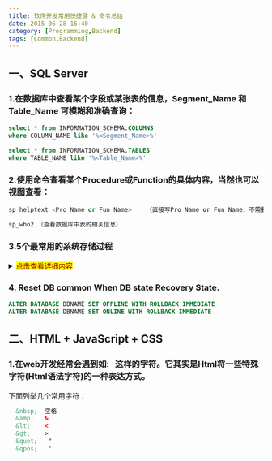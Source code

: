 ```yaml
---
title: 软件开发常用快捷键 & 命令总结
date: 2015-06-28 16:40
category: [Programming,Backend]
tags: [Common,Backend]
---
```




## 一、SQL Server

### 1.在数据库中查看某个字段或某张表的信息，Segment_Name 和 Table_Name 可模糊和准确查询：

```sql
select * from INFORMATION_SCHEMA.COLUMNS
where COLUMN_NAME like '%<Segment_Name>%' 

select * from INFORMATION_SCHEMA.TABLES
where TABLE_NAME like '%<Table_Name>%'
```

<!--more-->

### 2.使用命令查看某个Procedure或Function的具体内容，当然也可以视图查看：

```sql
sp_helptext <Pro_Name or Fun_Name>    （直接写Pro_Name or Fun_Name，不需要加引号）

sp_who2 （查看数据库中表的相关信息）
```

### 3.5个最常用的系统存储过程

<details>
<summary><mark><font color=darkred>点击查看详细内容</font></mark></summary>
There are a number of documented and undocumented system stored procedures in MS SQL Server that are helpful for every web developer working with databases. From the developer’s perspective, here’s a list of 5 System stored procedures that are my favorite.

1). sp_help

Purpose：
sp_help gives information about database objects. If you wanted to quickly know the structure of a table but are too lazy to look for the schema diagram or to dig for the table you are interested in within the Object explorer, sp_help is here to help

Syntax：
It can be used without parameters to get the information of objects in the database. 
It can be used with a parameter to get the information of a particular object   

Examples：
On the Adventure Works database:
Executing sp_help would yield the following recordset

Executing sp_help ‘Person.Address’ yields the following recordset

Note that it is not required to enclose the object name within single quotes unless the object name has a dot in it.

sp_help 'Table_Name'

2). sp_helptext

Purpose：
sp_help gives definition information of objects such as system stored procedures, user defined stored procedures, user defined functions, triggers etc.

Syntax：
viewplaincopy to clipboardprint?
sp_helptext 'Name of the object '

Example：
On the Adventure Works database:
Executing a sp_helptext 'dbo.uspGetBillOfMaterials' yields the following definition of the user defined stored procedure 

3). sp_MSforeachtable

Purpose：
Caution – This is an undocument stored procedure and should not be relied on. It is not listed in SQL BOL and should be used at your own risk.
This is a very useful stored procedure for executing a command for ALL the tables in the database. Say you wanted to get the number of rows in all the tables in your database, you could write: 

Example：
viewplaincopy to clipboardprint?
EXEC sp_MSforeachtable 'SELECT ''?'', COUNT(*) FROM ?'  
The literal ?is used as a token to replace the table name. The output for the Adventure Works database is shown below 

For each table in the database, it would list the table name and the number of rows in that table.
Want to find out how much space is used by each table in your database. Try this: 
viewplaincopy to clipboardprint?
sp_MSforeachtable 'execute sp_spaceused @objname = ''?'' '  
More information on sp_spaceused later in this article. 

4). sp_depends

Purpose：
Ever wanted to make a change to a table but were not sure what other objects are dependent on this table? There could be views or stored procedures that could break due to this change. In situations like this, sp_depends come to the rescue.

Syntax：
viewplaincopy to clipboardprint?
sp_depends 'Name of the object' 

Example：
In the Adventure Works database, say I wanted to find out all the objects that are dependent on the Person.Address table.
By executing sp_depends 'Person.Address', the result set is as shown 

sp_depends 'Table_Name'

5). sp_spaceused

Purpose：
This is a simple stored procedure that gives information on the size of the database or the database objects

Syntax：
If it is used without parameters, it would return the database information 
viewplaincopy to clipboardprint?
sp_spaceused  
If it is used with a parameter, it would return the information on the object 
viewplaincopy to clipboardprint?
sp_spaceused 'Name of the object' 

Example：
In the Adventure Works database, executing the sp_spaceused without parameters gives the following result

Executing the sp_spaceused ‘Person.Address’ (on a table object)

sp_spaceused 'Table_Name'

Conclusion This article gives a brief description on 5 useful system stored procedures that developers can use on a daily basis. Happy coding!
</details>

### 4. Reset DB common When DB state Recovery State.

```sql
ALTER DATABASE DBNAME SET OFFLINE WITH ROLLBACK IMMEDIATE
ALTER DATABASE DBNAME SET ONLINE WITH ROLLBACK IMMEDIATE
```







## 二、HTML + JavaScript + CSS

### 1.在web开发经常会遇到如: &nbsp; 这样的字符。它其实是Html将一些特殊字符(Html语法字符)的一种表达方式。

下面列举几个常用字符：

```html	
  &nbsp;  空格
  &amp;   &
  &lt;    <
  &gt;    >
  &quot;   "
  &qpos;   '
```















 





